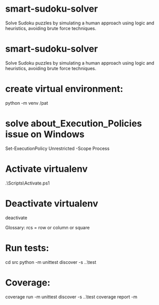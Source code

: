 # smart-sudoku-solver
Solve Sudoku puzzles by simulating a human approach using logic and heuristics, avoiding brute force techniques.

# smart-sudoku-solver
Solve Sudoku puzzles by simulating a human approach using logic and heuristics, avoiding brute force techniques.
# create virtual environment:
python -m venv /pat
# solve about_Execution_Policies issue on Windows
Set-ExecutionPolicy Unrestricted -Scope Process
# Activate virtualenv
.\Scripts\Activate.ps1
# Deactivate virtualenv
deactivate

Glossary:
rcs = row or column or square

# Run tests:
cd src
 python -m unittest discover -s ..\test


# Coverage:
coverage run -m unittest discover -s ..\test
coverage report -m